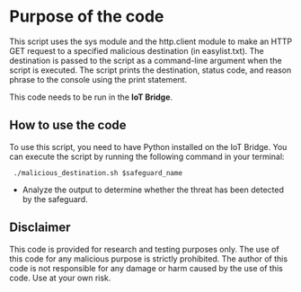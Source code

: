 # Purpose of the code
This script uses the sys module and the http.client module to make an HTTP GET request to a specified malicious destination (in easylist.txt). The destination is passed to the script as a command-line argument when the script is executed. The script prints the destination, status code, and reason phrase to the console using the print statement.

This code needs to be run in the <b>IoT Bridge</b>.


## How to use the code

To use this script, you need to have Python installed on the IoT Bridge. You can execute the script by running the following command in your terminal:

``` ./malicious_destination.sh $safeguard_name```

* Analyze the output to determine whether the threat has been detected by the safeguard.

## Disclaimer
This code is provided for research and testing purposes only. The use of this code for any malicious purpose is strictly prohibited. The author of this code is not responsible for any damage or harm caused by the use of this code. Use at your own risk.
